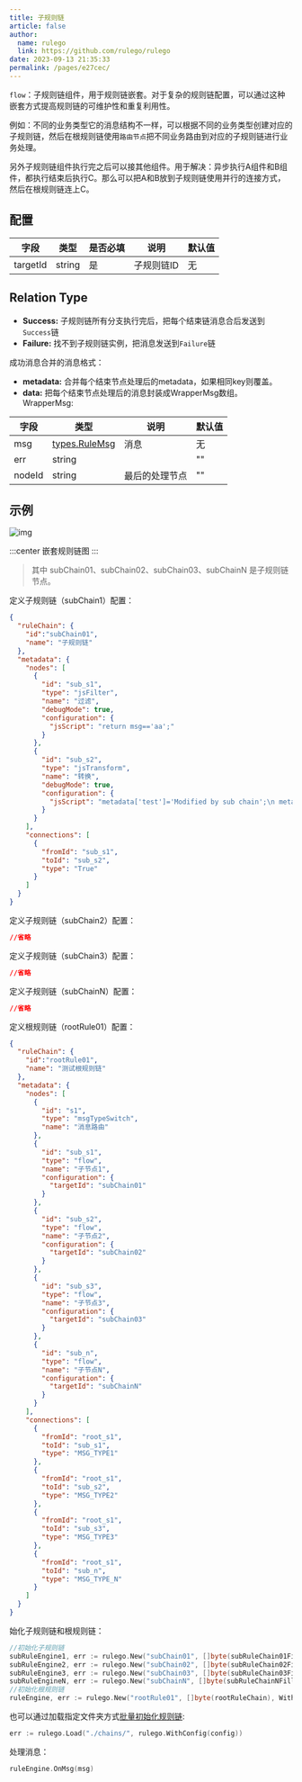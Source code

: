 ```yaml
---
title: 子规则链
article: false
author: 
  name: rulego
  link: https://github.com/rulego/rulego
date: 2023-09-13 21:35:33
permalink: /pages/e27cec/
---
```


`flow`：子规则链组件，用于规则链嵌套。对于复杂的规则链配置，可以通过这种嵌套方式提高规则链的可维护性和重复利用性。

例如：不同的业务类型它的消息结构不一样，可以根据不同的业务类型创建对应的子规则链，然后在根规则链使用`路由节点`把不同业务路由到对应的子规则链进行业务处理。

另外子规则链组件执行完之后可以接其他组件。用于解决：异步执行A组件和B组件，都执行结束后执行C。那么可以把A和B放到子规则链使用并行的连接方式，然后在根规则链连上C。

## 配置

| 字段       | 类型     | 是否必填 | 说明     | 默认值 |
|----------|--------|------|--------|-----|
| targetId | string | 是    | 子规则链ID | 无   |

## Relation Type

- **Success:** 子规则链所有分支执行完后，把每个结束链消息合后发送到`Success`链
- **Failure:** 找不到子规则链实例，把消息发送到`Failure`链

成功消息合并的消息格式：

- **metadata:** 合并每个结束节点处理后的metadata，如果相同key则覆盖。
- **data:** 把每个结束节点处理后的消息封装成WrapperMsg数组。 
WrapperMsg:

| 字段     | 类型                              | 说明      | 默认值 |
|--------|---------------------------------|---------|-----|
| msg    | [types.RuleMsg](/pages/8ee82f/) | 消息      | 无   |
| err    | string                          |         | ""  |
| nodeId | string                          | 最后的处理节点 | ""  |


## 示例

![img](/img/chain/sub_chain.png)

:::center
嵌套规则链图
:::

>其中 subChain01、subChain02、subChain03、subChainN 是子规则链节点。

定义子规则链（subChain1）配置：
```json
{
  "ruleChain": {
    "id":"subChain01",
    "name": "子规则链"
  },
  "metadata": {
    "nodes": [
      {
        "id": "sub_s1",
        "type": "jsFilter",
        "name": "过滤",
        "debugMode": true,
        "configuration": {
          "jsScript": "return msg=='aa';"
        }
      },
      {
        "id": "sub_s2",
        "type": "jsTransform",
        "name": "转换",
        "debugMode": true,
        "configuration": {
          "jsScript": "metadata['test']='Modified by sub chain';\n metadata['index']=52;\n msgType='TEST_MSG_TYPE2';var msg2={};\n  msg2['bb']=22\n return {'msg':msg2,'metadata':metadata,'msgType':msgType};"
        }
      }
    ],
    "connections": [
      {
        "fromId": "sub_s1",
        "toId": "sub_s2",
        "type": "True"
      }
    ]
  }
}
```

定义子规则链（subChain2）配置：
```json
//省略
```

定义子规则链（subChain3）配置：
```json
//省略
```

定义子规则链（subChainN）配置：
```json
//省略
```

定义根规则链（rootRule01）配置：
```json
{
  "ruleChain": {
    "id":"rootRule01",
    "name": "测试根规则链"
  },
  "metadata": {
    "nodes": [
      {
        "id": "s1",
        "type": "msgTypeSwitch",
        "name": "消息路由"
      },
      {
        "id": "sub_s1",
        "type": "flow",
        "name": "子节点1",
        "configuration": {
          "targetId": "subChain01"
        }
      },
      {
        "id": "sub_s2",
        "type": "flow",
        "name": "子节点2",
        "configuration": {
          "targetId": "subChain02"
        }
      },
      {
        "id": "sub_s3",
        "type": "flow",
        "name": "子节点3",
        "configuration": {
          "targetId": "subChain03"
        }
      },
      {
        "id": "sub_n",
        "type": "flow",
        "name": "子节点N",
        "configuration": {
          "targetId": "subChainN"
        }
      }
    ],
    "connections": [
      {
        "fromId": "root_s1",
        "toId": "sub_s1",
        "type": "MSG_TYPE1"
      },
      {
        "fromId": "root_s1",
        "toId": "sub_s2",
        "type": "MSG_TYPE2"
      },
      {
        "fromId": "root_s1",
        "toId": "sub_s3",
        "type": "MSG_TYPE3"
      },
      {
        "fromId": "root_s1",
        "toId": "sub_n",
        "type": "MSG_TYPE_N"
      }
    ]
  }
}
```

始化子规则链和根规则链：
```go
//初始化子规则链
subRuleEngine1, err := rulego.New("subChain01", []byte(subRuleChain01Fille), WithConfig(config))
subRuleEngine2, err := rulego.New("subChain02", []byte(subRuleChain02Fille), WithConfig(config))
subRuleEngine3, err := rulego.New("subChain03", []byte(subRuleChain03Fille), WithConfig(config))
subRuleEngineN, err := rulego.New("subChainN", []byte(subRuleChainNFille), WithConfig(config))
//初始化根规则链
ruleEngine, err := rulego.New("rootRule01", []byte(rootRuleChain), WithConfig(config))
```

也可以通过加载指定文件夹方式[批量初始化规则链](/pages/6bc777/):
```go
err := rulego.Load("./chains/", rulego.WithConfig(config))
```
处理消息：
```go
ruleEngine.OnMsg(msg)
```

